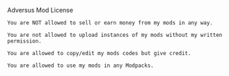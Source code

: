 Adversus Mod License

    You are NOT allowed to sell or earn money from my mods in any way.
    
    You are not allowed to upload instances of my mods without my written permission.
    
    You are allowed to copy/edit my mods codes but give credit.
    
    You are allowed to use my mods in any Modpacks.

